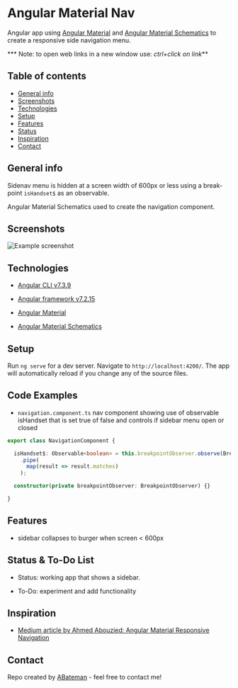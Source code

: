 # Angular Material Nav

Angular app using [Angular Material](https://material.angular.io/) and [Angular Material Schematics](https://material.angular.io/guide/schematics) to create a responsive side navigation menu.

*** Note: to open web links in a new window use: _ctrl+click on link_**

## Table of contents

* [General info](#general-info)
* [Screenshots](#screenshots)
* [Technologies](#technologies)
* [Setup](#setup)
* [Features](#features)
* [Status](#status)
* [Inspiration](#inspiration)
* [Contact](#contact)

## General info

Sidenav menu is hidden at a screen width of 600px or less using a break-point `isHandset$` as an observable.

Angular Material Schematics used to create the navigation component.

## Screenshots

![Example screenshot](./img/sidenav.png)

## Technologies

* [Angular CLI v7.3.9](https://github.com/angular/angular-cli)

* [Angular framework v7.2.15](https://angular.io/)

* [Angular Material](https://material.angular.io/)

* [Angular Material Schematics](https://material.angular.io/guide/schematics)

## Setup

Run `ng serve` for a dev server. Navigate to `http://localhost:4200/`. The app will automatically reload if you change any of the source files.

## Code Examples

* `navigation.component.ts` nav component showing use of observable isHandset that is set true of false and controls if sidebar menu open or closed

```typescript
export class NavigationComponent {

  isHandset$: Observable<boolean> = this.breakpointObserver.observe(Breakpoints.Handset)
    .pipe(
      map(result => result.matches)
    );

  constructor(private breakpointObserver: BreakpointObserver) {}

}
```

## Features

* sidebar collapses to burger when screen < 600px

## Status & To-Do List

* Status: working app that shows a sidebar.

* To-Do: experiment and add functionality

## Inspiration

* [Medium article by Ahmed Abouzied: Angular Material Responsive Navigation](https://medium.com/@ahmedaabouzied/angular-material-responsive-navigation-53b573305d3d)

## Contact

Repo created by [ABateman](https://www.andrewbateman.org) - feel free to contact me!
